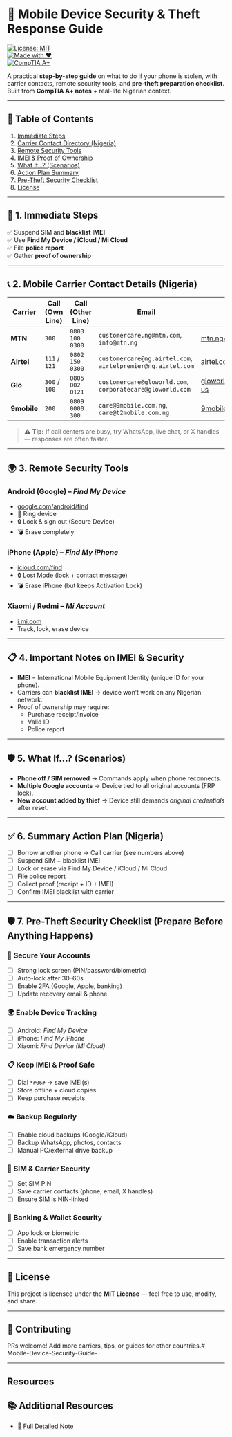 # 📱 Mobile Device Security & Theft Response Guide  

[![License: MIT](https://img.shields.io/badge/License-MIT-green.svg)](LICENSE)  
[![Made with ❤️](https://img.shields.io/badge/Made%20with-%E2%9D%A4-red)]()  
[![CompTIA A+](https://img.shields.io/badge/CompTIA-A%2B-blue)]()  

A practical **step-by-step guide** on what to do if your phone is stolen, with carrier contacts, remote security tools, and **pre-theft preparation checklist**.  
Built from **CompTIA A+ notes** + real-life Nigerian context.  

---

## 📑 Table of Contents
1. [Immediate Steps](#-1-immediate-steps)  
2. [Carrier Contact Directory (Nigeria)](#-2-mobile-carrier-contact-details-nigeria)  
3. [Remote Security Tools](#-3-remote-security-tools)  
4. [IMEI & Proof of Ownership](#-4-important-notes-on-imei--security)  
5. [What If…? (Scenarios)](#-5-what-if-scenarios)  
6. [Action Plan Summary](#-6-summary-action-plan-nigeria)  
7. [Pre-Theft Security Checklist](#-7-pre-theft-security-checklist-prepare-before-anything-happens)  
8. [License](#-license)  

---

## 🔐 1. Immediate Steps
✅ Suspend SIM and **blacklist IMEI**  
✅ Use **Find My Device / iCloud / Mi Cloud**  
✅ File **police report**  
✅ Gather **proof of ownership**  

---

## 📞 2. Mobile Carrier Contact Details (Nigeria)

| Carrier | Call (Own Line) | Call (Other Line) | Email | Website | X (Twitter) |
|---------|-----------------|-------------------|-------|---------|-------------|
| **MTN** | `300` | `0803 100 0300` | `customercare.ng@mtn.com`, `info@mtn.ng` | [mtn.ng/contact](https://www.mtn.ng/contact/) | `@MTNNG`, `@MTN180` |
| **Airtel** | `111` / `121` | `0802 150 0300` | `customercare@ng.airtel.com`, `airtelpremier@ng.airtel.com` | [airtel.com.ng/contact_us](https://www.airtel.com.ng/contact_us) | `@AirtelNigeria`, `@Airtel_Care` |
| **Glo** | `300` / `100` | `0805 002 0121` | `customercare@gloworld.com`, `corporatecare@gloworld.com` | [gloworld.com/ng/contact-us](https://www.gloworld.com/ng/contact-us) | `@GloWorld` |
| **9mobile** | `200` | `0809 0000 300` | `care@9mobile.com.ng`, `care@t2mobile.com.ng` | [9mobile.com.ng](https://9mobile.com.ng) | `@9mobileng`, `@9mobilengCare` |

> ⚠️ **Tip:** If call centers are busy, try WhatsApp, live chat, or X handles — responses are often faster.

---

## 🌍 3. Remote Security Tools

### Android (Google) – *Find My Device*
- [google.com/android/find](https://google.com/android/find)  
- 🔔 Ring device  
- 🔒 Lock & sign out (Secure Device)  
- 💣 Erase completely  

### iPhone (Apple) – *Find My iPhone*
- [icloud.com/find](https://icloud.com/find)  
- 🔒 Lost Mode (lock + contact message)  
- 💣 Erase iPhone (but keeps Activation Lock)  

### Xiaomi / Redmi – *Mi Account*
- [i.mi.com](https://i.mi.com)  
- Track, lock, erase device  

---

## 📋 4. Important Notes on IMEI & Security
- **IMEI** = International Mobile Equipment Identity (unique ID for your phone).  
- Carriers can **blacklist IMEI** → device won’t work on any Nigerian network.  
- Proof of ownership may require:  
  - Purchase receipt/invoice  
  - Valid ID  
  - Police report  

---

## 🛡️ 5. What If…? (Scenarios)

- **Phone off / SIM removed** → Commands apply when phone reconnects.  
- **Multiple Google accounts** → Device tied to all original accounts (FRP lock).  
- **New account added by thief** → Device still demands *original credentials* after reset.  

---

## ✅ 6. Summary Action Plan (Nigeria)

- [ ] Borrow another phone → Call carrier (see numbers above)  
- [ ] Suspend SIM + blacklist IMEI  
- [ ] Lock or erase via Find My Device / iCloud / Mi Cloud  
- [ ] File police report  
- [ ] Collect proof (receipt + ID + IMEI)  
- [ ] Confirm IMEI blacklist with carrier  

---

## 🛡️ 7. Pre-Theft Security Checklist (Prepare Before Anything Happens)

### 🔑 Secure Your Accounts
- [ ] Strong lock screen (PIN/password/biometric)  
- [ ] Auto-lock after 30–60s  
- [ ] Enable 2FA (Google, Apple, banking)  
- [ ] Update recovery email & phone  

### 🌍 Enable Device Tracking
- [ ] Android: *Find My Device*  
- [ ] iPhone: *Find My iPhone*  
- [ ] Xiaomi: *Find Device (Mi Cloud)*  

### 📋 Keep IMEI & Proof Safe
- [ ] Dial `*#06#` → save IMEI(s)  
- [ ] Store offline + cloud copies  
- [ ] Keep purchase receipts  

### ☁️ Backup Regularly
- [ ] Enable cloud backups (Google/iCloud)  
- [ ] Backup WhatsApp, photos, contacts  
- [ ] Manual PC/external drive backup  

### 📱 SIM & Carrier Security
- [ ] Set SIM PIN  
- [ ] Save carrier contacts (phone, email, X handles)  
- [ ] Ensure SIM is NIN-linked  

### 🏦 Banking & Wallet Security
- [ ] App lock or biometric  
- [ ] Enable transaction alerts  
- [ ] Save bank emergency number  

---

## 📜 License
This project is licensed under the **MIT License** — feel free to use, modify, and share.  

---

## 🙌 Contributing
PRs welcome! Add more carriers, tips, or guides for other countries.# Mobile-Device-Security-Guide-

---

## Resources 
## 📚 Additional Resources
- [📄 Full Detailed Note](docs/detailed-note.md)
